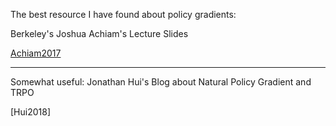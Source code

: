 The best resource I have found about policy gradients:

Berkeley's Joshua Achiam's Lecture Slides

[Achiam2017](http://rail.eecs.berkeley.edu/deeprlcourse-fa17/f17docs/lecture_13_advanced_pg.pdf)

---
Somewhat useful: Jonathan Hui's Blog about Natural Policy Gradient and TRPO

[Hui2018]

